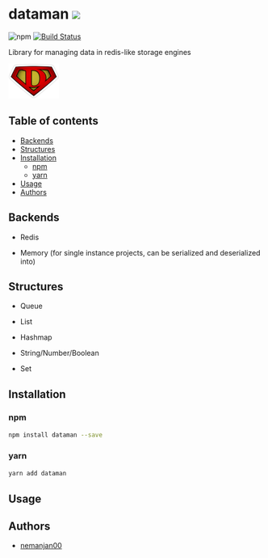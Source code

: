 # dataman [![](https://github.com/themes/tactile/images/octocat-icon.png)](https://github.com/nemanjan00/dataman#dataman)

![npm](https://img.shields.io/npm/dw/dataman)
[![Build Status](https://travis-ci.com/nemanjan00/dataman.svg?branch=master)](https://travis-ci.com/nemanjan00/dataman)

Library for managing data in redis-like storage engines

![](https://github.com/nemanjan00/dataman/blob/master/logo/logo-100.png?raw=true)

## Table of contents

<!-- vim-markdown-toc GFM -->

* [Backends](#backends)
* [Structures](#structures)
* [Installation](#installation)
	* [npm](#npm)
	* [yarn](#yarn)
* [Usage](#usage)
* [Authors](#authors)

<!-- vim-markdown-toc -->

## Backends

* Redis

* Memory (for single instance projects, can be serialized and deserialized into)

## Structures

* Queue

* List

* Hashmap

* String/Number/Boolean

* Set

## Installation

### npm

```bash
npm install dataman --save
```

### yarn

```bash
yarn add dataman
```

## Usage

## Authors

* [nemanjan00](https://github.com/nemanjan00)

